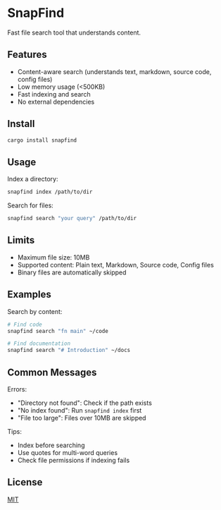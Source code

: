 # SnapFind

Fast file search tool that understands content.

## Features

- Content-aware search (understands text, markdown, source code, config files)
- Low memory usage (<500KB)
- Fast indexing and search
- No external dependencies

## Install

```bash
cargo install snapfind
```

## Usage

Index a directory:

```bash
snapfind index /path/to/dir
```

Search for files:

```bash
snapfind search "your query" /path/to/dir
```

## Limits

- Maximum file size: 10MB
- Supported content: Plain text, Markdown, Source code, Config files
- Binary files are automatically skipped

## Examples

Search by content:

```bash
# Find code
snapfind search "fn main" ~/code

# Find documentation
snapfind search "# Introduction" ~/docs
```

## Common Messages

Errors:

- "Directory not found": Check if the path exists
- "No index found": Run `snapfind index` first
- "File too large": Files over 10MB are skipped

Tips:

- Index before searching
- Use quotes for multi-word queries
- Check file permissions if indexing fails

## License

[MIT](./LICENSE)

